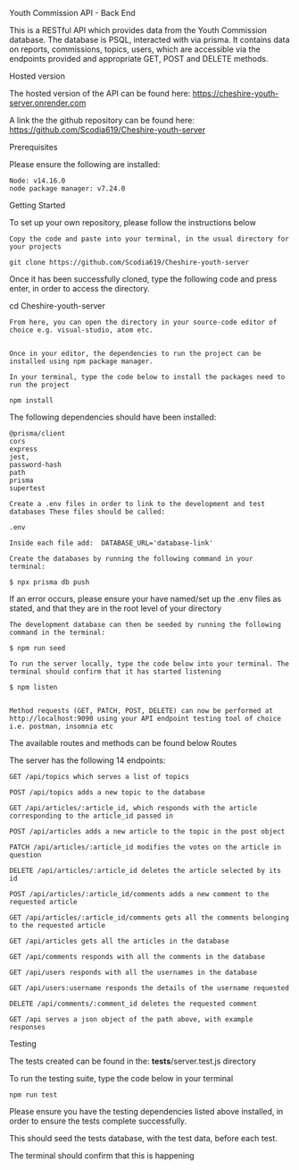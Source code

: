 Youth Commission API - Back End

This is a RESTful API which provides data from the Youth Commission database. The database is PSQL, interacted with via prisma. It contains data on reports, commissions, topics, users, which are accessible via the endpoints provided and appropriate GET, POST and DELETE methods.

Hosted version

The hosted version of the API can be found here: https://cheshire-youth-server.onrender.com

A link the the github repository can be found here: https://github.com/Scodia619/Cheshire-youth-server

Prerequisites

Please ensure the following are installed:

    Node: v14.16.0
    node package manager: v7.24.0

Getting Started

To set up your own repository, please follow the instructions below

    Copy the code and paste into your terminal, in the usual directory for your projects

    git clone https://github.com/Scodia619/Cheshire-youth-server

Once it has been successfully cloned, type the following code and press enter, in order to access the directory.

cd Cheshire-youth-server

    From here, you can open the directory in your source-code editor of choice e.g. visual-studio, atom etc.


    Once in your editor, the dependencies to run the project can be installed using npm package manager.

    In your terminal, type the code below to install the packages need to run the project

    npm install


The following dependencies should have been installed:

    @prisma/client
    cors
    express
    jest,
    password-hash
    path
    prisma
    supertest

    Create a .env files in order to link to the development and test databases These files should be called:

    .env

    Inside each file add:  DATABASE_URL='database-link'

    Create the databases by running the following command in your terminal:

    $ npx prisma db push

If an error occurs, please ensure your have named/set up the .env files as stated, and that they are in the root level of your directory

    The development database can then be seeded by running the following command in the terminal:

    $ npm run seed

    To run the server locally, type the code below into your terminal. The terminal should confirm that it has started listening

    $ npm listen


    Method requests (GET, PATCH, POST, DELETE) can now be performed at http://localhost:9090 using your API endpoint testing tool of choice i.e. postman, insomnia etc

The available routes and methods can be found below
Routes

The server has the following 14 endpoints:

    GET /api/topics which serves a list of topics

    POST /api/topics adds a new topic to the database

    GET /api/articles/:article_id, which responds with the article corresponding to the article_id passed in

    POST /api/articles adds a new article to the topic in the post object

    PATCH /api/articles/:article_id modifies the votes on the article in question

    DELETE /api/articles/:article_id deletes the article selected by its id

    POST /api/articles/:article_id/comments adds a new comment to the requested article

    GET /api/articles/:article_id/comments gets all the comments belonging to the requested article

    GET /api/articles gets all the articles in the database

    GET /api/comments responds with all the comments in the database

    GET /api/users responds with all the usernames in the database

    GET /api/users:username responds the details of the username requested

    DELETE /api/comments/:comment_id deletes the requested comment

    GET /api serves a json object of the path above, with example responses

Testing

The tests created can be found in the: __tests__/server.test.js directory

To run the testing suite, type the code below in your terminal

    npm run test

Please ensure you have the testing dependencies listed above installed, in order to ensure the tests complete successfully.

This should seed the tests database, with the test data, before each test.

The terminal should confirm that this is happening